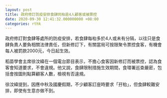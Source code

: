 ```yaml
---
layout: post
title: 政府修訂防疫安排食肆同枱逾4人顧客或被票控
date: 2020-09-30 12:41:32.000000000 +08:00
categories: rthk
---
```


政府修訂對食肆等處所的防疫安排，若食肆每枱多於4人或未有分隔，以往只是食肆負責人要負相關法律責任，但新修訂下，有關當局可按限聚令票控食客，有機會每人被罰款2000元，今日起生效。

稻苗學會主席徐汶緯在一個電台節目表示，不擔心食客因新修訂而被票控，認為食客會知道要求，不會違規。他又說，食肆限制措施生效期間，食環署巡查嚴密，包括會按圖則點算顧客人數，檢視有否違規。

徐汶緯提到，因應中秋及國慶假期，不少顧客訂座時要求「孖枱」，但食肆較難安排，即使有生意亦做不到。
